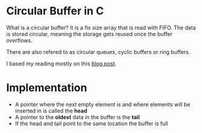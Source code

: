 # Circular Buffer in C

What is a circular buffer? It is a fix size array that is read with FIFO.
The data is stored circular, meaning the storage gets reused once the buffer
overflows.

There are also refered to as circular queues, cyclic buffers or ring buffers.

I based my reading mostly on this [blog post](https://www.baeldung.com/cs/circular-buffer).

# Implementation

- A pointer where the next empty element is and where elements will be inserted
in is called the **head**
- A pointer to the **oldest** data in the buffer is the **tail**
- If the head and tail point to the same location the buffer is full
